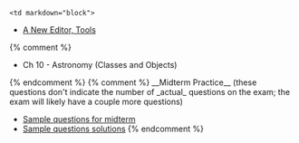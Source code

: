 	<td markdown="block">

* [A New Editor, Tools](slides/11/editor.html)

</td>
{% comment %}
	<td markdown="block">

* Ch 10 - Astronomy (Classes and Objects)

</td>
{% endcomment %}
	<td markdown="block">
    {% comment %}
__Midterm Practice__ (these questions don't indicate the number of _actual_ questions on the exam; the exam will likely have a couple more questions)


* [Sample questions for midterm](resources/handouts/midterm/midterm_practice.pdf)
* [Sample questions solutions](resources/handouts/midterm/midterm_practice_solutions.pdf)
    {% endcomment %}
</td>

